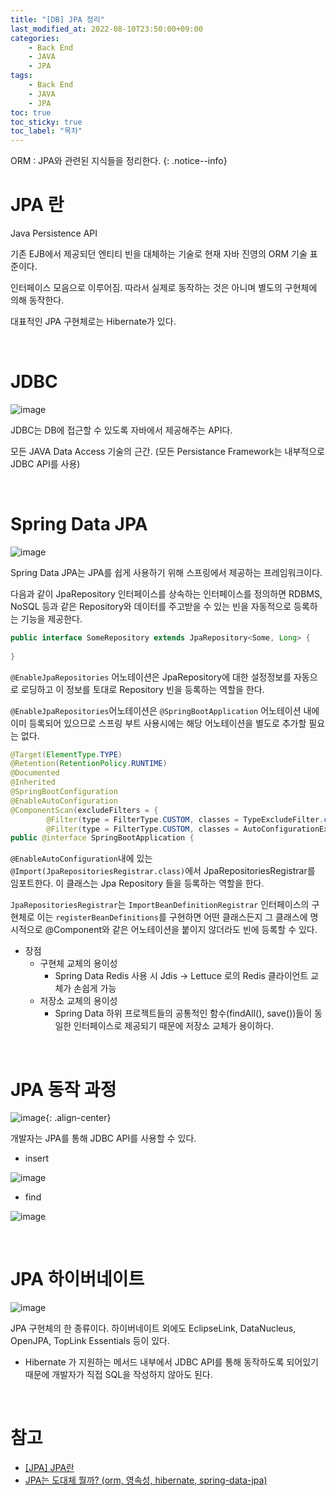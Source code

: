 ```yaml
---
title: "[DB] JPA 정리"
last_modified_at: 2022-08-10T23:50:00+09:00
categories:
    - Back End
    - JAVA
    - JPA
tags:
    - Back End
    - JAVA
    - JPA
toc: true
toc_sticky: true
toc_label: "목차"
---
```


ORM : JPA와 관련된 지식들을 정리한다.
{: .notice--info}

# JPA 란

Java Persistence API

기존 EJB에서 제공되던 엔티티 빈을 대체하는 기술로 현재 자바 진영의 ORM 기술 표준이다. 

인터페이스 모음으로 이루어짐. 따라서 실제로 동작하는 것은 아니며 별도의 구현체에 의해 동작한다.

대표적인 JPA 구현체로는 Hibernate가 있다.

<br>

# JDBC

![image](https://user-images.githubusercontent.com/53864640/183820465-27b4364c-17ad-41e9-9036-1c6a1fdf9916.png)

JDBC는 DB에 접근할 수 있도록 자바에서 제공해주는 API다.

모든 JAVA Data Access 기술의 근간. (모든 Persistance Framework는 내부적으로 JDBC API를 사용)

<br>

# Spring Data JPA

![image](https://user-images.githubusercontent.com/53864640/183822366-3dbcb896-228b-46cd-bb27-0b14df0bb313.png)

Spring Data JPA는 JPA를 쉽게 사용하기 위해 스프링에서 제공하는 프레임워크이다.

다음과 같이 JpaRepository 인터페이스를 상속하는 인터페이스를 정의하면 RDBMS, NoSQL 등과 같은 Repository와 데이터를 주고받을 수 있는 빈을 자동적으로 등록하는 기능을 제공한다.

```java
public interface SomeRepository extends JpaRepository<Some, Long> {
    
}
```

`@EnableJpaRepositories` 어노테이션은 JpaRepository에 대한 설정정보를 자동으로 로딩하고 이 정보를 토대로 Repository 빈을 등록하는 역할을 한다.

`@EnableJpaRepositories`어노테이션은 `@SpringBootApplication` 어노테이션 내에 이미 등록되어 있으므로 스프링 부트 사용시에는 해당 어노테이션을 별도로 추가할 필요는 없다.

```java
@Target(ElementType.TYPE)
@Retention(RetentionPolicy.RUNTIME)
@Documented
@Inherited
@SpringBootConfiguration
@EnableAutoConfiguration
@ComponentScan(excludeFilters = {
        @Filter(type = FilterType.CUSTOM, classes = TypeExcludeFilter.class), 
        @Filter(type = FilterType.CUSTOM, classes = AutoConfigurationExcludeFilter.class)})
public @interface SpringBootApplication {
```

`@EnableAutoConfiguration`내에 있는 `@Import(JpaRepositoriesRegistrar.class)`에서 JpaRepositoriesRegistrar를 임포트한다. 이 클래스는 Jpa Repository 들을 등록하는 역할을 한다.

`JpaRepositoriesRegistrar`는 `ImportBeanDefinitionRegistrar` 인터페이스의 구현체로 이는 `registerBeanDefinitions`를 구현하면 어떤 클래스든지 그 클래스에 명시적으로 @Component와 같은 어노테이션을 붙이지 않더라도 빈에 등록할 수 있다.

- 장점
  - 구현체 교체의 용이성
    - Spring Data Redis 사용 시 Jdis -> Lettuce 로의 Redis 클라이언트 교체가 손쉽게 가능 
  - 저장소 교체의 용이성
    - Spring Data 하위 프로젝트들의 공통적인 함수(findAll(), save())들이 동일한 인터페이스로 제공되기 때문에 저장소 교체가 용이하다.
  
<br>

# JPA 동작 과정

![image](https://user-images.githubusercontent.com/53864640/183819858-8b845a64-df23-465c-93e3-cdf8d71a30b3.png){: .align-center}

개발자는 JPA를 통해 JDBC API를 사용할 수 있다.

- insert

![image](https://user-images.githubusercontent.com/53864640/183822978-dc1f18c5-446e-4330-be87-83ddd2b75850.png)

- find

![image](https://user-images.githubusercontent.com/53864640/183823055-12049036-cc4f-4ddb-8a13-7b8c7776fdb5.png)

<br>

# JPA 하이버네이트

![image](https://user-images.githubusercontent.com/53864640/183824026-b04c0591-da51-43a7-af0f-79b9dd920995.png)

JPA 구현체의 한 종류이다. 하이버네이트 외에도 EclipseLink, DataNucleus, OpenJPA, TopLink Essentials 등이 있다.

- Hibernate 가 지원하는 메서드 내부에서 JDBC API를 통해 동작하도록 되어있기 때문에 개발자가 직접 SQL을 작성하지 않아도 된다.
  
<br>

# 참고

- [[JPA] JPA란](https://gmlwjd9405.github.io/2019/08/04/what-is-jpa.html)
- [JPA는 도대체 뭘까? (orm, 영속성, hibernate, spring-data-jpa)](https://velog.io/@adam2/JPA%EB%8A%94-%EB%8F%84%EB%8D%B0%EC%B2%B4-%EB%AD%98%EA%B9%8C-orm-%EC%98%81%EC%86%8D%EC%84%B1-hibernate-spring-data-jpa)
  
